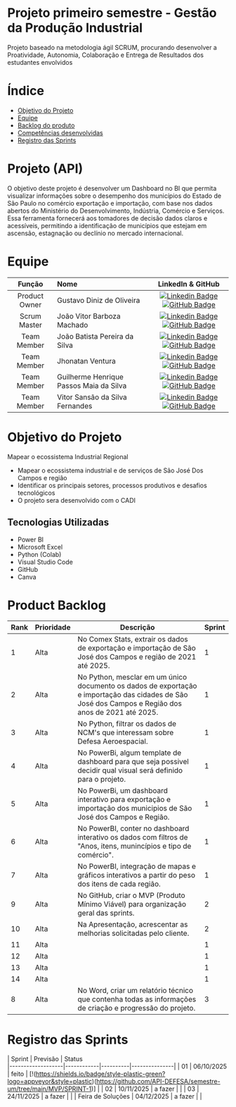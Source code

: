 # Projeto primeiro semestre - Gestão da Produção Industrial 

Projeto baseado na metodologia ágil SCRUM, procurando desenvolver a Proatividade, Autonomia, Colaboração e Entrega de Resultados dos estudantes envolvidos

# Índice
* [Objetivo do Projeto](#objetivo-do-projeto)
* [Equipe](#Equipe)
* [Backlog do produto](#Product-Backlog)
* [Competências desenvolvidas](#competências-desenvolvidas)
* [Registro das Sprints](#Registro-das-Sprints)


# Projeto (API) 
O objetivo deste projeto é desenvolver um Dashboard no BI que permita visualizar informações sobre o desempenho dos municípios do Estado de São Paulo no comércio exportação e importação, com base nos dados abertos do Ministério do Desenvolvimento, Indústria, Comércio e Serviços. Essa ferramenta fornecerá aos tomadores de decisão dados claros e acessíveis, permitindo a identificação de municípios que estejam em ascensão, estagnação ou declínio no mercado internacional. 

# Equipe
|    Função     | Nome                                  |                                                                                                                                                      LinkedIn & GitHub                                                                                                                                                      |
| :-----------: | :------------------------------------ | :-------------------------------------------------------------------------------------------------------------------------------------------------------------------------------------------------------------------------------------------------------------------------------------------------------------------------: |
| Product Owner |   Gustavo Diniz de Oliveira   |     [![Linkedin Badge](https://img.shields.io/badge/Linkedin-blue?style=flat-square&logo=Linkedin&logoColor=white)](https://www.linkedin.com/in/gustavo-diniz-de-oliveira-172554260?) [![GitHub Badge](https://img.shields.io/badge/GitHub-111217?style=flat-square&logo=github&logoColor=white)](https://github.com/XZ717)              |
| Scrum Master  | João Vitor Barboza Machado  |      [![Linkedin Badge](https://img.shields.io/badge/Linkedin-blue?style=flat-square&logo=Linkedin&logoColor=white)](https://www.linkedin.com/in/jo%C3%A3o-ricardo-rodrigues-ara%C3%BAjo-705560149?utm_source=share&utm_campaign=share_via&utm_content=profile&utm_medium=android_app) [![GitHub Badge](https://img.shields.io/badge/GitHub-111217?style=flat-square&logo=github&logoColor=white)](https://github.com/trabalhofatec2025)     |
| Team Member   | João Batista Pereira da Silva  |         [![Linkedin Badge](https://img.shields.io/badge/Linkedin-blue?style=flat-square&logo=Linkedin&logoColor=white)](https://www.linkedin.com/in/jo%C3%A3o-pereira-da-silva-990ba6248?utm_source=share&utm_campaign=share_via&utm_content=profile&utm_medium=ios_app) [![GitHub Badge](https://img.shields.io/badge/GitHub-111217?style=flat-square&logo=github&logoColor=white)](https://github.com/JaoPereira292)        |
|  Team Member  | Jhonatan Ventura  |         [![Linkedin Badge](https://img.shields.io/badge/Linkedin-blue?style=flat-square&logo=Linkedin&logoColor=white)](https://www.linkedin.com/in/jhonatan-ventura-867433379?) [![GitHub Badge](https://img.shields.io/badge/GitHub-111217?style=flat-square&logo=github&logoColor=white)](https://github.com/Jhonatanventura1709)        |
|  Team Member  | Guilherme Henrique Passos Maia da Silva   |   [![Linkedin Badge](https://img.shields.io/badge/Linkedin-blue?style=flat-square&logo=Linkedin&logoColor=white)](https://www.linkedin.com/in/guilherme-henrique-silva-a19b87208?) [![GitHub Badge](https://img.shields.io/badge/GitHub-111217?style=flat-square&logo=github&logoColor=white)](https://github.com/Guipass0s)   |
|  Team Member  | Vitor Sansão da Silva Fernandes   |   [![Linkedin Badge](https://img.shields.io/badge/Linkedin-blue?style=flat-square&logo=Linkedin&logoColor=white)](https://www.linkedin.com/in/guilherme-henrique-silva-a19b87208?) [![GitHub Badge](https://img.shields.io/badge/GitHub-111217?style=flat-square&logo=github&logoColor=white)](https://github.com/Guipass0s)   |
  


# Objetivo do Projeto
Mapear o ecossistema Industrial Regional
* Mapear o ecossistema industrial e de serviços de São José Dos Campos e região
* Identificar os principais setores, processos produtivos e desafios tecnológicos
* O projeto sera desenvolvido com o CADI

## Tecnologias Utilizadas

* Power BI
* Microsoft Excel
* Python (Colab)
* Visual Studio Code
* GitHub
* Canva




# Product Backlog

| Rank | Prioridade | Descrição                                                                                                                                                                                                      | Sprint |
|------|------------|----------------------------------------------------------------------------------------------------------------------------------------------------------------------------------------------------------------|--------|
| 1    | Alta       | No Comex Stats, extrair os dados de exportação e importação de São José dos Campos e região de 2021 até 2025.                                       | 1      |
| 2    | Alta       | No Python, mesclar em um único documento os dados de exportação e importação das cidades de São José dos Campos e Região dos anos de 2021 até 2025. | 1      |
| 3    | Alta       | No Python, filtrar os dados de NCM's que interessam sobre Defesa Aeroespacial.                                                                      | 1      |
| 4    | Alta       | No PowerBi, algum template de dashboard para que seja possivel decidir qual visual será definido para o projeto.                                    | 1      |
| 5    | Alta       | No PowerBi, um dashboard interativo para exportação e importação dos municipios de São José dos Campos e Região.                                    | 1      |
| 6    | Alta       | No PowerBI, conter no dashboard interativo os dados com filtros de "Anos, itens, munincípios e tipo de comércio".                                   | 1      |
| 7    | Alta       | No PowerBI, integração de mapas e gráficos interativos a partir do peso dos itens de cada região.                                                   | 1      | 
| 9    | Alta       | No GitHub, criar o MVP (Produto Mínimo Viável) para organização geral das sprints.                                                                  | 2      |
| 10   | Alta       | Na Apresentação, acrescentar as melhorias solicitadas pelo cliente.                                                                                 | 2      |
| 11   | Alta       |  | 1      |
| 12   | Alta       |  | 1      |
| 13   | Alta       |  | 1      |
| 14   | Alta       |  | 1      | 
| 8    | Alta       | No Word, criar um relatório técnico que contenha todas as informações de criação e progressão do projeto.                                           | 3      |






  
# Registro das Sprints

| Sprint            | Previsão   | Status   
|-------------------|------------|----------|---------------|
| 01                | 06/10/2025 | feito    | [!(https://shields.io/badge/style-plastic-green?logo=appveyor&style=plastic)(https://github.com/API-DEFESA/semestre-um/tree/main/MVP/SPRINT-1)]
| 
| 02                | 10/11/2025 | a fazer  |               |
| 03                | 24/11/2025 | a fazer  |               |
| Feira de Soluções | 04/12/2025 | a fazer  |               |

